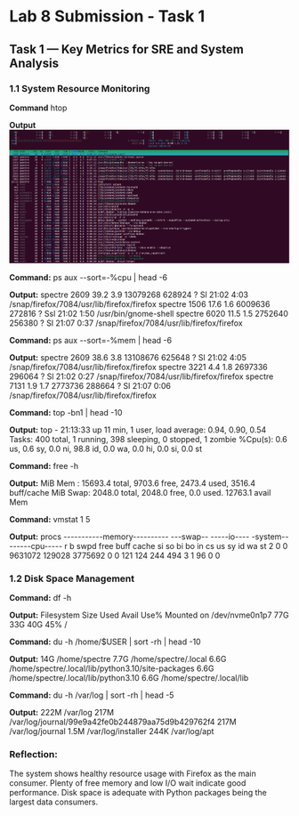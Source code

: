 # Lab 8 Submission - Task 1

## Task 1 — Key Metrics for SRE and System Analysis

### 1.1 System Resource Monitoring

**Command** htop

**Output**
![htop system monitoring screenshot](labs/Htop.png)

**Command:** ps aux --sort=-%cpu | head -6

**Output:**
spectre     2609 39.2  3.9 13079268 628924 ?     Sl   21:02   4:03 /snap/firefox/7084/usr/lib/firefox/firefox
spectre     1506 17.6  1.6 6009636 272816 ?      Ssl  21:02   1:50 /usr/bin/gnome-shell
spectre     6020 11.5  1.5 2752640 256380 ?      Sl   21:07   0:37 /snap/firefox/7084/usr/lib/firefox/firefox

**Command:** ps aux --sort=-%mem | head -6

**Output:**
spectre     2609 38.6  3.8 13108676 625648 ?     Sl   21:02   4:05 /snap/firefox/7084/usr/lib/firefox/firefox
spectre     3221  4.4  1.8 2697336 296064 ?      Sl   21:02   0:27 /snap/firefox/7084/usr/lib/firefox/firefox
spectre     7131  1.9  1.7 2773736 288664 ?      Sl   21:07   0:06 /snap/firefox/7084/usr/lib/firefox/firefox

**Command:** top -bn1 | head -10

**Output:**
top - 21:13:33 up 11 min,  1 user,  load average: 0.94, 0.90, 0.54
Tasks: 400 total,   1 running, 398 sleeping,   0 stopped,   1 zombie
%Cpu(s):  0.6 us,  0.6 sy,  0.0 ni, 98.8 id,  0.0 wa,  0.0 hi,  0.0 si,  0.0 st

**Command:** free -h

**Output:**
MiB Mem :  15693.4 total,   9703.6 free,   2473.4 used,   3516.4 buff/cache
MiB Swap:   2048.0 total,   2048.0 free,      0.0 used.  12763.1 avail Mem

**Command:** vmstat 1 5

**Output:**
procs -----------memory---------- ---swap-- -----io---- -system-- ------cpu-----
 r  b   swpd   free   buff  cache   si   so    bi    bo   in   cs us sy id wa st
 2  0      0 9631072 129028 3775692    0    0   121   124  244  494  3  1 96  0  0

### 1.2 Disk Space Management

**Command:** df -h

**Output:**
Filesystem      Size  Used Avail Use% Mounted on
/dev/nvme0n1p7   77G   33G   40G  45% /

**Command:** du -h /home/$USER | sort -rh | head -10

**Output:**
14G	/home/spectre
7.7G	/home/spectre/.local
6.6G	/home/spectre/.local/lib/python3.10/site-packages
6.6G	/home/spectre/.local/lib/python3.10
6.6G	/home/spectre/.local/lib

**Command:** du -h /var/log | sort -rh | head -5

**Output:**
222M	/var/log
217M	/var/log/journal/99e9a42fe0b244879aa75d9b429762f4
217M	/var/log/journal
1.5M	/var/log/installer
244K	/var/log/apt

### Reflection:
The system shows healthy resource usage with Firefox as the main consumer. Plenty of free memory and low I/O wait indicate good performance. Disk space is adequate with Python packages being the largest data consumers.
